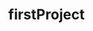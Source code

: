 # firstProject

<?php

declare

strict_types=1

use

PHPUnit\Framework\TestCase

final

class

extends

public

function

void

$car

new

$this

assertInstanceOf

expected

actual

Car::class

assertTrue

method

int

return

static

*_abstract_*

